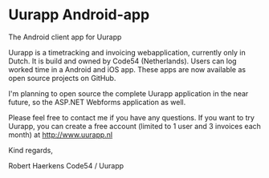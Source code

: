 Uurapp Android-app
==================

The Android client app for Uurapp

Uurapp is a timetracking and invoicing webapplication, currently only in Dutch. It is build and owned by Code54 (Netherlands). Users can log worked time in a Android and iOS app. These apps are now available as open source projects on GitHub.

I'm planning to open source the complete Uurapp application in the near future, so the ASP.NET Webforms application as well. 

Please feel free to contact me if you have any questions. If you want to try Uurapp, you can create a free account (limited to 1 user and 3 invoices each month) at http://www.uurapp.nl

Kind regards,

Robert Haerkens
Code54 / Uurapp
